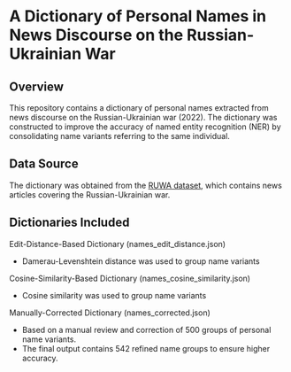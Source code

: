 # A Dictionary of Personal Names in News Discourse on the Russian-Ukrainian War

## Overview

This repository contains a dictionary of personal names extracted from news discourse on the Russian-Ukrainian war (2022). The dictionary was constructed to improve the accuracy of named entity recognition (NER) by consolidating name variants referring to the same individual.

## Data Source

The dictionary was obtained from the [RUWA dataset](https://github.com/ninakhairova/dataset_RUWA), which contains news articles covering the Russian-Ukrainian war.

## Dictionaries Included

Edit-Distance-Based Dictionary (names_edit_distance.json)

- Damerau-Levenshtein distance was used to group name variants

Cosine-Similarity-Based Dictionary (names_cosine_similarity.json)

- Cosine similarity was used to group name variants


Manually-Corrected Dictionary (names_corrected.json)

- Based on a manual review and correction of 500 groups of personal name variants.
- The final output contains 542 refined name groups to ensure higher accuracy.
